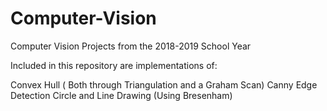 # Computer-Vision
Computer Vision Projects from the 2018-2019 School Year

Included in this repository are implementations of:

Convex Hull ( Both through Triangulation and a Graham Scan)
Canny Edge Detection
Circle and Line Drawing (Using Bresenham)
